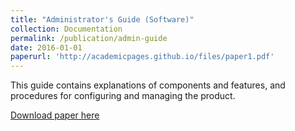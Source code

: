 ```yaml
---
title: "Administrator's Guide (Software)"
collection: Documentation
permalink: /publication/admin-guide
date: 2016-01-01
paperurl: 'http://academicpages.github.io/files/paper1.pdf'
---
```

This guide contains explanations of components and features, and procedures for configuring and managing the product.

[Download paper here](http://academicpages.github.io/files/paper1.pdf)

